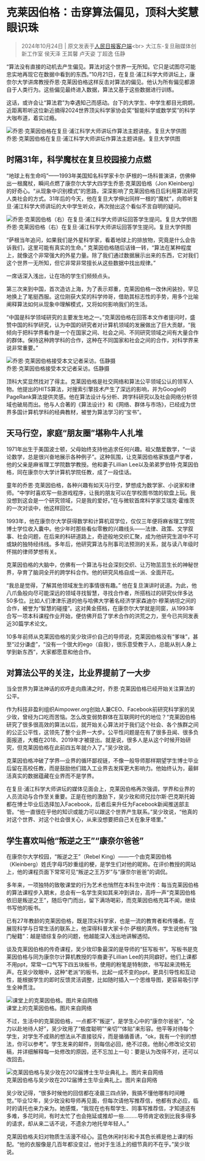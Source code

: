 # 克莱因伯格：击穿算法偏见，顶科大奖慧眼识珠

> 2024年10月24日 | 原文发表于[人民日报客户端]([https://www.gzdaily.cn/site2/pad/content/2021-12/21/content_1732496.html](https://www.peopleapp.com/column/30047092843-500005858714))<br>
> 大江东-复旦融媒体创新工作室 侯天泽 王其馨 卢天姿 丁超逸 伍静

“算法没有直接的动机去产生偏见。算法对这个世界一无所知。它只是试图尽可能忠实地再现它在数据中看到的东西。”10月21日，在复旦·浦江科学大师讲坛上，康奈尔大学讲席教授乔恩·克莱因伯格这样反击对算法的偏见。他认为所有偏见都源自于人类行为。这些偏见最终进入数据，算法又基于这些数据进行训练。

这话，或许会让“算法君”为幸遇知己而感动。台下的大学生、中学生都目光炯炯，近距离聆听这位新近摘得2024世界顶尖科学家协会奖“智能科学或数学奖”的科学大咖布道，着实过瘾。

![乔恩·克莱因伯格在复旦·浦江科学大师讲坛作算法主题讲座。复旦大学供图](../photos/克莱因伯格：击穿算法偏见，顶科大奖慧眼识珠/1.jpeg ':size=70%')<br>乔恩·克莱因伯格在复旦·浦江科学大师讲坛作算法主题讲座。复旦大学供图

## 时隔31年，科学魔杖在复旦校园接力点燃
“地球上有生命吗”——1993年美国知名科学家卡尔·萨根的一场科普演讲，仿佛伸出一根魔杖，瞬间点燃了康奈尔大学大四学生乔恩·克莱因伯格（Jon Kleinberg）的好奇心。“从现象中识别模式”的思路，深深影响了克莱因伯格日后利用算法研究人类社会的方式。31年后的今天，他在复旦大学伸出同样一根的“魔杖”，向聆听复旦·浦江科学大师讲坛的大中学生听众，再次抛出这个看似不言自明的疑问。


![乔恩·克莱因伯格（右）在复旦·浦江科学大师讲坛回答学生提问。复旦大学供图](../photos/克莱因伯格：击穿算法偏见，顶科大奖慧眼识珠/2.jpeg ':size=70%')<br>乔恩·克莱因伯格（右）在复旦·浦江科学大师讲坛回答学生提问。复旦大学供图

“萨根当年追问，如果我们是外星科学家，看着地球上的排放物，究竟是什么会告诉我们，这里可能有真实的生命。” 克莱因伯格随后话锋一转，“算法在某种程度上，就像这个非常强大的外星力量。除了我们通过数据展示出来的东西，它对我们这个世界一无所知，但它非常非常擅长从这些数据中找出规律。”

一席话深入浅出，让在场的学生们频频点头。

第三次来到中国，首次造访上海，为了表示郑重，克莱因伯格一改休闲装扮，罕见地换上了笔挺西服。这位刚获大奖的科学帅哥，借助其标志性的手势，用多个比喻阐释算法如何从现象中理解模式，又将如何影响我们的生活。

“中国是科学领域研究的主要发生地之一。”克莱因伯格在回答本文作者提问时，盛赞中国的科学研究，认为中国的研究者对计算机领域的发展做出了巨大贡献，“我倾向于把科学界看作是一个在国家之间、社会之间、不同研究领域之间有大量合作的群体。保持这种跨学科的合作，这种在不同国家和社会之间的合作，对科学界来说非常重要。”


![乔恩·克莱因伯格接受本文记者采访。伍静摄](../photos/克莱因伯格：击穿算法偏见，顶科大奖慧眼识珠/3.jpeg ':size=70%')<br>乔恩·克莱因伯格接受本文记者采访。伍静摄

顶科大奖显然找对了得主。克莱因伯格是社交网络和算法公平领域公认的领军人物。他提出的HITS算法，对搜索引擎技术产生了深远的影响，并为Google的PageRank算法提供灵感。他在算法设计与分析、跨学科研究以及社会网络分析领域也破局而出。他与人合著的《算法设计》和《网络、群体与市场》，已经成为世界多国计算机学科的经典教材，被誉为算法学习的“宝书”。

## 天马行空，家庭“朋友圈”堪称牛人扎堆
1971年出生于美国波士顿，父母始终支持他追求任何兴趣。祖父酷爱数学，“一谈论数学，总是很兴奋地展示各种例子”。这种氛围，让克莱因伯格家族盛产学者，他的父亲是麻省理工学院数学教授。他和妻子Lillian Lee以及弟弟罗伯特·克莱因伯格，同在康奈尔大学计算机学院任教，成了一段佳话。

童年的乔恩·克莱因伯格，各种兴趣有如天马行空，梦想成为数学家、小说家和律师。“中学时喜欢写一些游戏程序，让我的朋友可以在学校图书馆的软盘上玩。我没想到这会是一个研究领域，只是我的爱好。”在与微软首席科学家艾瑞克·霍维茨的一次对谈中，他这样回忆。

1993年，他在康奈尔大学获得数学和计算机双学位，仅仅三年便将麻省理工学院博士学位收入囊中。他少年时那些看似零散的兴趣线头——法律、政策、文学叙事、社会问题，在后来的科研道路上，奇迹般地交织汇聚，成为他研究生涯中不可或缺的独特经纬线。多年后，他研究算法与刑事司法预测的关系，就与读八年级时怀揣的律师梦想有关。

克莱因伯格的大脑中，仿佛有一个算法与社会深刻交织、让万物茁茁生长的神秘世界，孕育了脑洞全开的跨学科合作。他的研究风格自成一派、全面开花。

“我总是觉得，了解其他领域发生的事情很有趣。” 他在复旦演讲时说道。为此，他八爪鱼般向尽可能深远的领域寻找智慧，寻找合作者，所搭档过的研究伙伴多达50多位。比如人们津津乐道的他与哈佛大学著名经济学家森迪尔·穆莱纳坦之间的合作，被誉为“智慧的碰撞”。这对黄金搭档，在康奈尔大学就是同窗，从1993年合写一项本科课程作业开始，便仿佛开启了学术合作的洪荒之力，至今已共同发表近30篇学术论文。

10多年前师从克莱因伯格的吴少玫评价自己的导师说，克莱因伯格没有“爹味”，甚至“过分谦虚”，“没有一个很大的ego（自我），很乐意受教于人，总能从别人身上学到新东西”，大家都愿意和他合作。

## 对算法公平的关注，比业界提前了一大步
当全世界为算法神话的欢呼走向鼎沸之时，乔恩·克莱因伯格已经开始关注算法的公平。

作为科技非盈利组织Aimpower.org创始人兼CEO、Facebook前研究科学家的吴少玫，曾经为口吃而苦恼。怎么改变弱势群体在互联网时代的地位？“克莱因伯格研究了很多很高效的算法以后，就开始关心算法对于我们这个社会、各个族群之间的公正公平性，这领先了整个业界一大步。公平性问题是在有了很多丑闻、很多负面报道，大概在2018、2019年才被提出。就是说，很多人是从这个时候开始研究，但克莱因伯格在此前四五年就介入了。”吴少玫说。

克莱因伯格冲破了学界—业界的循环鄙视链，不像一般导师那样期望学生博士毕业后留在高校任教，而是鼓励他们踏入工业界去发挥更大影响力。他始终认为，最鲜活真实的数据蕴藏在业界而不是学界。

在复旦·浦江科学大师讲坛的媒体见面会上，克莱因伯格再次强调，学界和业界的人员流动与合作至关重要。正是在他的激励下，吴少玫和师兄拉尔斯·巴克斯托姆都在博士毕业后选择加入Facebook，后者后来升任为Facebook新闻推送部主管。“他一直很在乎他的知识或能力可以跟这个世界产生联系。”吴少玫说，“他真的对这个世界、对这个社会很关心，从来没想要把自己关在象牙塔里。”

## 学生喜欢叫他“叛逆之王”“康奈尔爸爸”
在康奈尔大学校园，“叛逆之王”（Rebel King）——一个由克莱因伯格（Kleinberg）姓氏字母巧妙重组的梗，是学生们对他的昵称。在评价教授的网站上，他的课程页面下常常可见“叛逆之王万岁”与“康奈尔爸爸”的调侃。

多年来，一项独特的致敬课堂的行为艺术也悄然在本科生中流传：每当克莱因伯格的算法课程步入期末，总会有一名学生突如其来冲到讲台，高呼一声“克莱因伯格依旧是叛逆之王”，随后夺门而出，留下满场喝彩，而克莱因伯格充耳不闻，继续书写他的板书。

已有27年教龄的克莱因伯格，既是顶尖科学家，也是一流的教育者和传播者。在展现科学与日常生活的联系上，他深得科普大家卡尔·萨根的真传。学生说他有“独门秘籍”：越是错综复杂的问题，他越能深入浅出地讲解透彻。

谈及克莱因伯格的传奇课程，吴少玫印象最深的是导师的“狂写板书”。写板书是克莱因伯格与同为康奈尔计算机教授的华裔妻子Lillian Lee的共同癖好。他们上课都不用ppt，常常一口气写下四五块板书，使用的粉笔是特制款，书写起来流畅无声。在吴少玫眼中，这种“老派”的板书，比起一成不变的ppt，更具引导性和互动性，能根据学生的即时反馈灵活调整，比如随时插入一个思维导图，更容易吸引学生全神贯注。


![课堂上的克莱因伯格。图片来自网络](../photos/克莱因伯格：击穿算法偏见，顶科大奖慧眼识珠/4.jpeg ':size=70%')<br>课堂上的克莱因伯格。图片来自网络

不过，生活中的克莱因伯格，一点都不“叛逆”，是学生心中的“康奈尔爸爸”，“全力以赴地待人好”，吴少玫用了“极度聪明”“亲切”“体贴”来形容。他平等对待每个学生，对学生不成熟的想法从不直接驳斥，而是循循善诱，“ok，我有一个别的想法，你可以参考”。学生发来的邮件，则每信必回，绝不过夜。他耐心修改论文初稿，并详细解释每一处修改的原因，还不忘加上一句：要是认为改得不对，还可以改回去。



![克莱因伯格与吴少玫在2012届博士生毕业典礼上。图片来自网络](../photos/克莱因伯格：击穿算法偏见，顶科大奖慧眼识珠/5.jpeg ':size=70%')<br>克莱因伯格与吴少玫在2012届博士生毕业典礼上。图片来自网络

吴少玫记得，“很多时候他的回信都在凌晨三四点钟，我搞不懂他哪有时间睡觉。”毕业12年，吴少玫没和导师再见面，但每次请他写推荐信，他都有求必应，临时的请托也亲力亲为。她感慨，“我现在也有帮学生、同事写推荐信，才知道这有多难，多花时间，有时太忙了也会拖延或推却一些………导师肯定收到比我多得多的请求，却从来二话不说，不遗余力地托举年轻人。”

克莱因伯格夫妇对物质生活漫不经心。蓝色休闲衬衫和卡其色长裤是他上课的标配。“他的衣服像是几百年都没变过，他对于生活上的细节真的不在乎。”吴少玫说。

